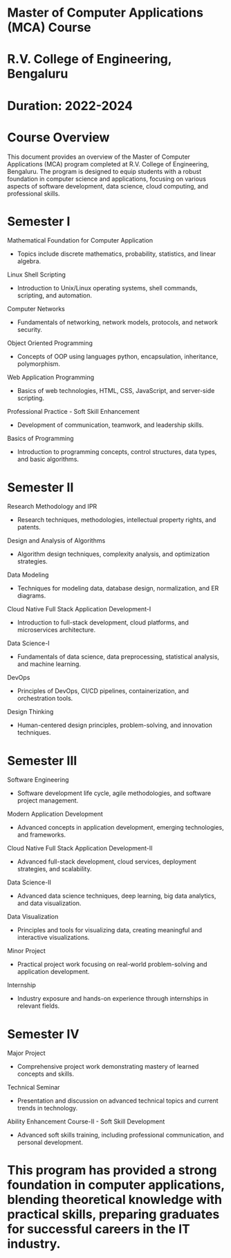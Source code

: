 # Master of Computer Applications (MCA) Course
# R.V. College of Engineering, Bengaluru
# Duration: 2022-2024

# Course Overview

This document provides an overview of the Master of Computer Applications (MCA) program completed at R.V. College of Engineering, Bengaluru. The program is designed to equip students with a robust foundation in computer science and applications, focusing on various aspects of software development, data science, cloud computing, and professional skills.

# Semester I
Mathematical Foundation for Computer Application

- Topics include discrete mathematics, probability, statistics, and linear algebra.

Linux Shell Scripting

- Introduction to Unix/Linux operating systems, shell commands, scripting, and automation.

Computer Networks

- Fundamentals of networking, network models, protocols, and network security.

Object Oriented Programming

- Concepts of OOP using languages python, encapsulation, inheritance, polymorphism.

Web Application Programming

- Basics of web technologies, HTML, CSS, JavaScript, and server-side scripting.

Professional Practice - Soft Skill Enhancement

- Development of communication, teamwork, and leadership skills.

Basics of Programming

- Introduction to programming concepts, control structures, data types, and basic algorithms.

# Semester II

Research Methodology and IPR

- Research techniques, methodologies, intellectual property rights, and patents.

Design and Analysis of Algorithms

- Algorithm design techniques, complexity analysis, and optimization strategies.

Data Modeling

- Techniques for modeling data, database design, normalization, and ER diagrams.

Cloud Native Full Stack Application Development-I

- Introduction to full-stack development, cloud platforms, and microservices architecture.

Data Science-I

- Fundamentals of data science, data preprocessing, statistical analysis, and machine learning.

DevOps

- Principles of DevOps, CI/CD pipelines, containerization, and orchestration tools.

Design Thinking

- Human-centered design principles, problem-solving, and innovation techniques.

# Semester III

Software Engineering

- Software development life cycle, agile methodologies, and software project management.

Modern Application Development

- Advanced concepts in application development, emerging technologies, and frameworks.

Cloud Native Full Stack Application Development-II

- Advanced full-stack development, cloud services, deployment strategies, and scalability.

Data Science-II

- Advanced data science techniques, deep learning, big data analytics, and data visualization.

Data Visualization

- Principles and tools for visualizing data, creating meaningful and interactive visualizations.

Minor Project

- Practical project work focusing on real-world problem-solving and application development.

Internship

- Industry exposure and hands-on experience through internships in relevant fields.

# Semester IV

Major Project

- Comprehensive project work demonstrating mastery of learned concepts and skills.

Technical Seminar

- Presentation and discussion on advanced technical topics and current trends in technology.

Ability Enhancement Course-II - Soft Skill Development

- Advanced soft skills training, including professional communication, and personal development.

# This program has provided a strong foundation in computer applications, blending theoretical knowledge with practical skills, preparing graduates for successful careers in the IT industry.

